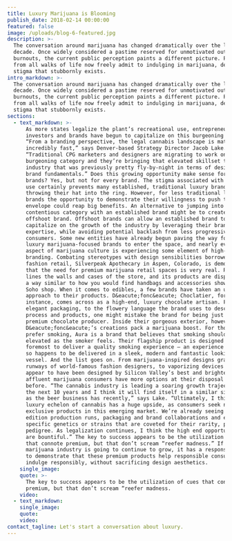 ```yaml
---
title: Luxury Marijuana is Blooming
publish_date: 2018-02-14 00:00:00
featured: false
image: /uploads/blog-6-featured.jpg
description: >-
  The conversation around marijuana has changed dramatically over the last
  decade. Once widely considered a pastime reserved for unmotivated outcasts and
  burnouts, the current public perception paints a different picture. People
  from all walks of life now freely admit to indulging in marijuana, despite the
  stigma that stubbornly exists.​
intro_markdown: >-
  The conversation around marijuana has changed dramatically over the last
  decade. Once widely considered a pastime reserved for unmotivated outcasts and
  burnouts, the current public perception paints a different picture. People
  from all walks of life now freely admit to indulging in marijuana, despite the
  stigma that stubbornly exists.​
sections:
  - text_markdown: >-
      As more states legalize the plant’s recreational use, entrepreneurs,
      investors and brands have begun to capitalize on this burgeoning industry.
      “From a branding perspective, the legal cannabis landscape is maturing
      incredibly fast,” says Denver-based Strategy Director Jacob Lake.
      “Traditional CPG marketers and designers are migrating to work on this
      burgeoning category and they’re bringing that elevated skillset to an
      industry that was previously pretty fly-by-night in terms of design and
      brand fundamentals.” Does this growing opportunity make sense for luxury
      brands? Yes, but not for every brand. The stigma associated with marijuana
      use certainly prevents many established, traditional luxury brands from
      throwing their hat into the ring. However, for less traditional luxury
      brands the opportunity to demonstrate their willingness to push the
      envelope could reap big benefits. An alternative to jumping into a
      contentious category with an established brand might be to create an
      offshoot brand. Offshoot brands can allow an established brand to safely
      capitalize on the growth of the industry by leveraging their branding
      expertise, while avoiding potential backlash from less progressive
      consumers. Some new entities have already begun paving the way for more
      luxury marijuana-focused brands to enter the space, and nearly every
      aspect of marijuana culture is experiencing some element of high-end
      branding. Combating stereotypes with design sensibilities borrowed from
      fashion retail, Silverpeak Apothecary in Aspen, Colorado, is demonstrating
      that the need for premium marijuana retail spaces is very real. Rich wood
      lines the walls and cases of the store, and its products are displayed in
      a way similar to how you would find handbags and accessories shown in a
      Soho shop. When it comes to edibles, a few brands have taken an upscale
      approach to their products. D&eacute;fonc&eacute; Choclatier, for
      instance, comes across as a high-end, luxury chocolate artisan. From its
      elegant packaging, to the flowery language the brand uses to describe its
      process and products, one might mistake the brand for being just another
      premium chocolate producer. Inside their gorgeous exterior, however,
      D&eacute;fonc&eacute;’s creations pack a marijuana boost. For those who
      prefer smoking, Aura is a brand that believes that smoking should look as
      elevated as the smoker feels. Their flagship product is designed first and
      foremost to deliver a quality smoking experience – an experience that just
      so happens to be delivered in a sleek, modern and fantastic looking
      vessel. And the list goes on. From marijuana-inspired designs gracing the
      runways of world-famous fashion designers, to vaporizing devices that
      appear to have been designed by Silicon Valley’s best and brightest,
      affluent marijuana consumers have more options at their disposal than ever
      before. “The cannabis industry is leading a soaring growth trajectory over
      the next 10 years and I think it will find itself in a similar situation
      as the beer business has recently,” says Lake. “Ultimately, I think the
      luxury echelon of cannabis has a huge upside, as consumers seek new and
      exclusive products in this emerging market. We’re already seeing limited
      edition production runs, packaging and brand collaborations and even
      specific genetics or strains that are coveted for their rarity, potency or
      pedigree. As legalization continues, I think the high end opportunities
      are bountiful.” The key to success appears to be the utilization of cues
      that connote premium, but that don’t scream “reefer madness.” If the
      marijuana industry is going to continue to grow, it has a responsibility
      to demonstrate that these premium products help responsible consumers
      indulge responsibly, without sacrificing design aesthetics.​
    single_image:
    quote: >-
      The key to success appears to be the utilization of cues that connote
      premium, but that don’t scream “reefer madness.
    video:
  - text_markdown:
    single_image:
    quote:
    video:
contact_tagline: Let's start a conversation about luxury.
---
```


